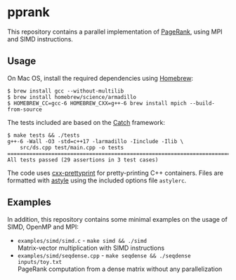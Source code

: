 # pprank
This repository contains a parallel implementation of [PageRank](https://en.wikipedia.org/wiki/PageRank), using MPI and SIMD instructions.


## Usage
On Mac OS, install the required dependencies using [Homebrew](http://brew.sh/):
```
$ brew install gcc --without-multilib
$ brew install homebrew/science/armadillo
$ HOMEBREW_CC=gcc-6 HOMEBREW_CXX=g++-6 brew install mpich --build-from-source
```

The tests included are based on the [Catch](https://github.com/philsquared/Catch) framework:
```
$ make tests && ./tests
g++-6 -Wall -O3 -std=c++17 -larmadillo -Iinclude -Ilib \
    src/ds.cpp test/main.cpp -o tests
===============================================================================
All tests passed (29 assertions in 3 test cases)
```

The code uses [cxx-prettyprint](https://louisdx.github.io/cxx-prettyprint/) for pretty-printing C++ containers. Files are formatted with [astyle](http://astyle.sourceforge.net/) using the included options file `astylerc`.


## Examples
In addition, this repository contains some minimal examples on the usage of SIMD, OpenMP and MPI:

- `examples/simd/simd.c` - `make simd && ./simd`  
Matrix-vector multiplication with SIMD instructions
- `examples/simd/seqdense.cpp` - `make seqdense && ./seqdense inputs/toy.txt`  
PageRank computation from a dense matrix without any parallelization

